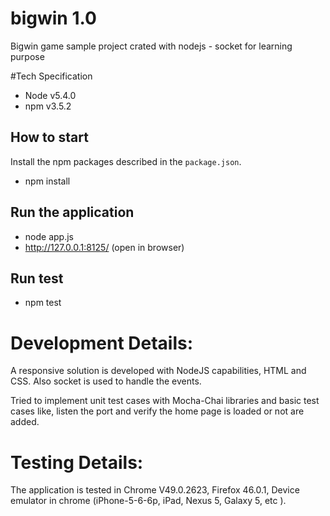 # bigwin 1.0
Bigwin game sample project crated with nodejs - socket for learning purpose

#Tech Specification
- Node v5.4.0
- npm  v3.5.2

## How to start
Install the npm packages described in the `package.json`.
- npm install

## Run the application
- node app.js
- http://127.0.0.1:8125/ (open in browser)

## Run test
- npm test


# Development Details:

A responsive solution is developed with NodeJS capabilities, HTML and CSS. Also socket is used to handle the events.

Tried to implement unit test cases with Mocha-Chai libraries and basic test cases like, listen the port and verify the home page is loaded or not are added.

# Testing Details:

The application is tested in Chrome V49.0.2623, Firefox 46.0.1, Device emulator in chrome (iPhone-5-6-6p, iPad, Nexus 5, Galaxy 5, etc ).

